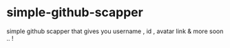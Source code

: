 # simple-github-scapper
simple github scapper that gives you username , id , avatar link &amp; more soon .. !
